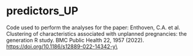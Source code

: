 # predictors_UP
Code used to perform the analyses for the paper: 
Enthoven, C.A. et al. 
Clustering of characteristics associated with unplanned pregnancies: the generation R study. 
BMC Public Health 22, 1957 (2022). 
https://doi.org/10.1186/s12889-022-14342-y\
